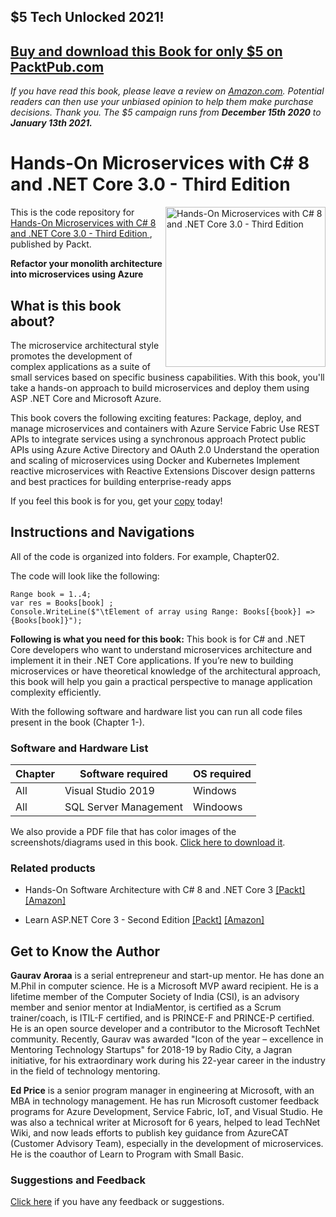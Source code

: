## $5 Tech Unlocked 2021!
[Buy and download this Book for only $5 on PacktPub.com](https://www.packtpub.com/product/hands-on-microservices-with-c-8-and-net-core-3-third-edition/9781789617948)
-----
*If you have read this book, please leave a review on [Amazon.com](https://www.amazon.com/gp/product/1789617944).     Potential readers can then use your unbiased opinion to help them make purchase decisions. Thank you. The $5 campaign         runs from __December 15th 2020__ to __January 13th 2021.__*

# Hands-On Microservices with C# 8 and .NET Core 3.0 - Third Edition 

<a href="https://www.packtpub.com/web-development/hands-on-microservices-with-c-8-and-net-core-3-0-third-edition?utm_source=github&utm_medium=repository&utm_campaign=9781789617948"><img src="https://static.packt-cdn.com/products/9781789617948/cover/smaller" alt="Hands-On Microservices with C# 8 and .NET Core 3.0 - Third Edition " height="256px" align="right"></a>

This is the code repository for [Hands-On Microservices with C# 8 and .NET Core 3.0 - Third Edition ](https://www.packtpub.com/web-development/hands-on-microservices-with-c-8-and-net-core-3-0-third-edition?utm_source=github&utm_medium=repository&utm_campaign=9781789617948), published by Packt.

**Refactor your monolith architecture into microservices using Azure**

## What is this book about?
The microservice architectural style promotes the development of complex applications as a suite of small services based on specific business capabilities. With this book, you'll take a hands-on approach to build microservices and deploy them using ASP .NET Core and Microsoft Azure.


This book covers the following exciting features:
Package, deploy, and manage microservices and containers with Azure Service Fabric 
Use REST APIs to integrate services using a synchronous approach 
Protect public APIs using Azure Active Directory and OAuth 2.0 
Understand the operation and scaling of microservices using Docker and Kubernetes 
Implement reactive microservices with Reactive Extensions 
Discover design patterns and best practices for building enterprise-ready apps 

If you feel this book is for you, get your [copy](https://www.amazon.com/dp/1789617944) today!

## Instructions and Navigations
All of the code is organized into folders. For example, Chapter02.

The code will look like the following:
```
Range book = 1..4;
var res = Books[book] ;
Console.WriteLine($"\tElement of array using Range: Books[{book}] => {Books[book]}");
```

**Following is what you need for this book:**
	This book is for C# and .NET Core developers who want to understand microservices architecture and implement it in their .NET Core applications. If you’re new to building microservices or have theoretical knowledge of the architectural approach, this book will help you gain a practical perspective to manage application complexity efficiently.

With the following software and hardware list you can run all code files present in the book (Chapter 1-).
### Software and Hardware List
| Chapter | Software required | OS required |
| -------- | ------------------------------------ | ----------------------------------- |
| All | Visual Studio 2019 | Windows |
| All | SQL Server Management | Windoows |

We also provide a PDF file that has color images of the screenshots/diagrams used in this book. [Click here to download it](https://static.packt-cdn.com/downloads/9781789617948_ColorImages.pdf).

### Related products
* Hands-On Software Architecture with C# 8 and .NET Core 3  [[Packt]](https://www.packtpub.com/in/programming/hands-on-software-architecture-with-c-8?utm_source=github&utm_medium=repository&utm_campaign=9781789800937) [[Amazon]](https://www.amazon.com/dp/1789800935)

* Learn ASP.NET Core 3 - Second Edition  [[Packt]](https://www.packtpub.com/in/web-development/learn-asp-net-core-3-second-edition?utm_source=github&utm_medium=repository&utm_campaign=9781789610130) [[Amazon]](https://www.amazon.com/dp/1789610133)

## Get to Know the Author
**Gaurav Aroraa**
is a serial entrepreneur and start-up mentor. He has done an M.Phil in computer science. He is a Microsoft MVP award recipient. He is a lifetime member of the Computer Society of India (CSI), is an advisory member and senior mentor at IndiaMentor, is certified as a Scrum trainer/coach, is ITIL-F certified, and is PRINCE-F and PRINCE-P certified. He is an open source developer and a contributor to the Microsoft TechNet community. Recently, Gaurav was awarded "Icon of the year – excellence in Mentoring Technology Startups" for 2018-19 by Radio City, a Jagran initiative, for his extraordinary work during his 22-year career in the industry in the field of technology mentoring.

**Ed Price**
is a senior program manager in engineering at Microsoft, with an MBA in technology management. He has run Microsoft customer feedback programs for Azure Development, Service Fabric, IoT, and Visual Studio. He was also a technical writer at Microsoft for 6 years, helped to lead TechNet Wiki, and now leads efforts to publish key guidance from AzureCAT (Customer Advisory Team), especially in the development of microservices. He is the coauthor of Learn to Program with Small Basic.

### Suggestions and Feedback
[Click here](https://docs.google.com/forms/d/e/1FAIpQLSdy7dATC6QmEL81FIUuymZ0Wy9vH1jHkvpY57OiMeKGqib_Ow/viewform) if you have any feedback or suggestions.
